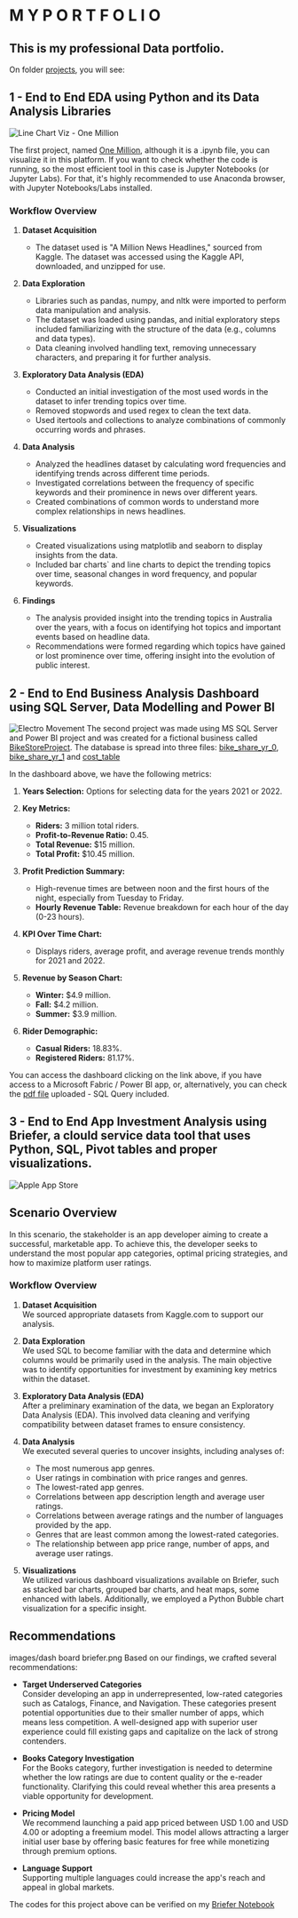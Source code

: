 # **M Y    P O R T F O L I O**


## This is my professional Data portfolio. 

On folder [projects](./projects/), you will see:

## **1** - End to End EDA using Python and its Data Analysis Libraries
![Line Chart Viz - One Million](./images/Screenshot%20One%20Million%20Headlines.png)

The first project, named [One Million](./projects/One-Million-08082024.ipynb), although it is a .ipynb file, you can visualize it in this platform. 
If you want to check whether the code is running, so the most efficient tool in this case is Jupyter Notebooks (or Jupyter Labs). 
For that, it's highly recommended to use Anaconda browser, with Jupyter Notebooks/Labs installed. 

### Workflow Overview

1. **Dataset Acquisition**  
   - The dataset used is "A Million News Headlines," sourced from Kaggle. The dataset was accessed using the Kaggle API, downloaded, and unzipped for use.

2. **Data Exploration**  
   - Libraries such as pandas, numpy, and nltk were imported to perform data manipulation and analysis.
   - The dataset was loaded using pandas, and initial exploratory steps included familiarizing with the structure of the data (e.g., columns and data types).
   - Data cleaning involved handling text, removing unnecessary characters, and preparing it for further analysis.

3. **Exploratory Data Analysis (EDA)**  
   - Conducted an initial investigation of the most used words in the dataset to infer trending topics over time.
   - Removed stopwords and used regex to clean the text data.
   - Used itertools and collections to analyze combinations of commonly occurring words and phrases.

4. **Data Analysis**  
   - Analyzed the headlines dataset by calculating word frequencies and identifying trends across different time periods.
   - Investigated correlations between the frequency of specific keywords and their prominence in news over different years.
   - Created combinations of common words to understand more complex relationships in news headlines.

5. **Visualizations**  
   - Created visualizations using matplotlib and seaborn to display insights from the data.
   - Included bar charts` and line charts to depict the trending topics over time, seasonal changes in word frequency, and popular keywords.

6. **Findings**  
   - The analysis provided insight into the trending topics in Australia over the years, with a focus on identifying hot topics and important events based on headline data.
   - Recommendations were formed regarding which topics have gained or lost prominence over time, offering insight into the evolution of public interest.



## **2** - End to End Business Analysis Dashboard using SQL Server, Data Modelling and Power BI
![Electro Movement ](./images/Screenshot%20Dashboard%20PBI.png)
The second project was made using MS SQL Server and Power BI project and was created for a fictional business called [BikeStoreProject](https://app.powerbi.com/groups/me/reports/442ff52a-57b7-450b-938c-cf1c5b04866b?pbi_source=desktop). The database is spread into three files: [bike_share_yr_0](./miscelaneous/bike_share_yr_0.csv), [bike_share_yr_1](./miscelaneous/bike_share_yr_1.csv) and [cost_table](./miscelaneous/cost_table.csv)  

In the dashboard above, we have the following metrics:

1. **Years Selection:** Options for selecting data for the years 2021 or 2022.

2. **Key Metrics:**
   - **Riders:** 3 million total riders.
   - **Profit-to-Revenue Ratio:** 0.45.
   - **Total Revenue:** $15 million.
   - **Total Profit:** $10.45 million.

3. **Profit Prediction Summary:**
   - High-revenue times are between noon and the first hours of the night, especially from Tuesday to Friday.
   - **Hourly Revenue Table:** Revenue breakdown for each hour of the day (0-23 hours).

4. **KPI Over Time Chart:**
   - Displays riders, average profit, and average revenue trends monthly for 2021 and 2022.

5. **Revenue by Season Chart:**
   - **Winter:** $4.9 million.
   - **Fall:** $4.2 million.
   - **Summer:** $3.9 million.

6. **Rider Demographic:**
   - **Casual Riders:** 18.83%.
   - **Registered Riders:** 81.17%.
     
You can access the dashboard clicking on the link above, if you have access to a Microsoft Fabric / Power BI app, or, alternatively, you can check the [pdf file](./miscelaneous/BikeStoreProject.pdf) uploaded - SQL Query included.

## **3** - End to End App Investment Analysis using Briefer, a clould service data tool that uses Python, SQL, Pivot tables and proper visualizations.
![Apple App Store](./images/dash%20board%20briefer.png)
## Scenario Overview

In this scenario, the stakeholder is an app developer aiming to create a successful, marketable app. To achieve this, the developer seeks to understand the most popular app categories, optimal pricing strategies, and how to maximize platform user ratings.

### Workflow Overview

1. **Dataset Acquisition**  
   We sourced appropriate datasets from Kaggle.com to support our analysis.

2. **Data Exploration**  
   We used SQL to become familiar with the data and determine which columns would be primarily used in the analysis. The main objective was to identify opportunities for investment by examining key metrics within the dataset.

3. **Exploratory Data Analysis (EDA)**  
   After a preliminary examination of the data, we began an Exploratory Data Analysis (EDA). This involved data cleaning and verifying compatibility between dataset frames to ensure consistency.

4. **Data Analysis**  
   We executed several queries to uncover insights, including analyses of:
   - The most numerous app genres.
   - User ratings in combination with price ranges and genres.
   - The lowest-rated app genres.
   - Correlations between app description length and average user ratings.
   - Correlations between average ratings and the number of languages provided by the app.
   - Genres that are least common among the lowest-rated categories.
   - The relationship between app price range, number of apps, and average user ratings.

5. **Visualizations**  
   We utilized various dashboard visualizations available on Briefer, such as stacked bar charts, grouped bar charts, and heat maps, some enhanced with labels. Additionally, we employed a Python Bubble chart visualization for a specific insight.

## Recommendations
images/dash board briefer.png
Based on our findings, we crafted several recommendations:

- **Target Underserved Categories**  
  Consider developing an app in underrepresented, low-rated categories such as Catalogs, Finance, and Navigation. These categories present potential opportunities due to their smaller number of apps, which means less competition. A well-designed app with superior user experience could fill existing gaps and capitalize on the lack of strong contenders.

- **Books Category Investigation**  
  For the Books category, further investigation is needed to determine whether the low ratings are due to content quality or the e-reader functionality. Clarifying this could reveal whether this area presents a viable opportunity for development.

- **Pricing Model**  
  We recommend launching a paid app priced between USD 1.00 and USD 4.00 or adopting a freemium model. This model allows attracting a larger initial user base by offering basic features for free while monetizing through premium options.

- **Language Support**  
  Supporting multiple languages could increase the app's reach and appeal in global markets.

The codes for this project above can be verified on my [Briefer Notebook](https://app.briefer.cloud/workspaces/8e23a509-d51f-4fdc-8dba-6d98d0b0638e/documents/b6e1ba5f-b7d0-474a-ac20-8dc73d6724a6/notebook) 
